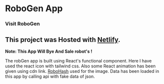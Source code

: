 # RoboGen App

### Visit RoboGen

## This project was Hosted with [Netlify](https://tj-robogen.netlify.app/).

**Note: This App Will Bye And Sale robot's !**

The robGen app is built using React's functional component. Here I have used the react icon with tailwind css. Also some React animation has been given using cdn link. [RoboHash](https://robohash.org/) used for the image. Data has been loaded in this app by calling api with fake data of json.
